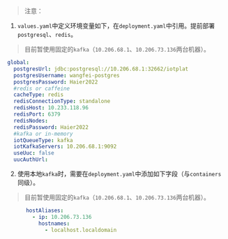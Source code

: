 > 注意：

1. `values.yaml`中定义环境变量如下，在`deployment.yaml`中引用。提前部署`postgresql`、`redis`。

> 目前暂使用固定的`kafka`（`10.206.68.1`、`10.206.73.136`两台机器）。

```yaml
global:
  postgresUrl: jdbc:postgresql://10.206.68.1:32662/iotplat
  postgresUsername: wangfei-postgres
  postgresPassword: Haier2022
  #redis or caffeine
  cacheType: redis
  redisConnectionType: standalone
  redisHost: 10.233.118.96
  redisPort: 6379
  redisNodes:
  redisPassword: Haier2022
  #kafka or in-memory
  iotQueueType: kafka
  iotKafkaServers: 10.206.68.1:9092
  useUuc: false
  uucAuthUrl: 
```

2. 使用本地`kafka`时，需要在`deployment.yaml`中添加如下字段（与`containers` 同级）。

> 目前暂使用固定的`kafka`（`10.206.68.1`、`10.206.73.136`两台机器）。

```yaml
      hostAliases:
        - ip: 10.206.73.136
          hostnames:
            - localhost.localdomain
```
